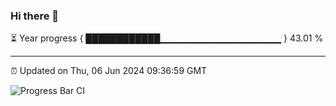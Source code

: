 ### Hi there 👋

⏳ Year progress { ████████████▁▁▁▁▁▁▁▁▁▁▁▁▁▁▁▁▁▁ } 43.01 %

---

⏰ Updated on Thu, 06 Jun 2024 09:36:59 GMT

![Progress Bar CI](https://github.com/IshwaranRudhara/GIT-ACTION/workflows/Progress%20Bar%20CI/badge.svg)
